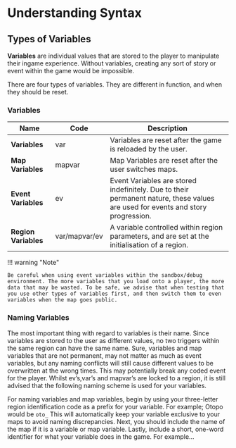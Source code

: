# Understanding Syntax
## Types of Variables
**Variables** are individual values that are stored to the player to manipulate their ingame experience. Without variables, creating any sort of story or event within the game would be impossible.

There are four types of variables. They are different in function, and when they should be reset.

### Variables

Name | Code | Description
------------|-------------|-------------
**Variables** | var | Variables are reset after the game is reloaded by the user.
**Map Variables** | mapvar | Map Variables are reset after the user switches maps.
**Event Variables** | ev | Event Variables are stored indefinitely. Due to their permanent nature, these values are used for events and story progression.
**Region Variables** | var/mapvar/ev | A variable controlled within region parameters, and are set at the initialisation of a region.

!!! warning "Note"

    Be careful when using event variables within the sandbox/debug environment. The more variables that you load onto a player, the more data that may be wasted. To be safe, we advise that when testing that you use other types of variables first, and then switch them to even variables when the map goes public.

### Naming Variables
The most important thing with regard to variables is their name. Since variables are stored to the user as different values, no two triggers within the same region can have the same name. Sure, variables and map variables that are not permanent, may not matter as much as event variables, but any naming conflicts will still cause different values to be overwritten at the wrong times. This may potentially break any coded event for the player. Whilst ev’s,var’s and mapvar’s are locked to a region, it is still advised that the following naming scheme is used for your variables.

For naming variables and map variables, begin by using your three-letter region identification code as a prefix for your variable. For example; Otopo would be ```oto_``` This will automatically keep your variable exclusive to your maps to avoid naming discrepancies. Next, you should include the name of the map if it is a variable or map variable. Lastly, include a short, one-word identifier for what your variable does in the game. For example…
